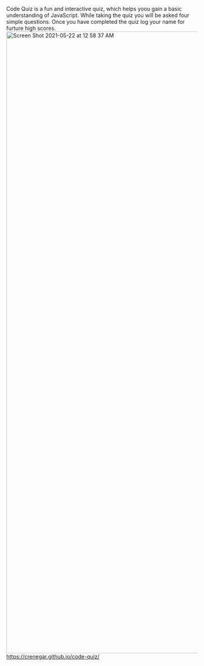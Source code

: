 
Code Quiz is a fun and interactive quiz, which helps yoou gain a basic understanding of JavaScript. 
While taking the quiz you will be asked four simple questions.
Once you have completed the quiz log your name for furture high scores. 
<img width="1633" alt="Screen Shot 2021-05-22 at 12 58 37 AM" src="https://user-images.githubusercontent.com/81728144/119219172-f8638880-ba98-11eb-8bb9-13e43fa49ead.png">
https://crenegar.github.io/code-quiz/
